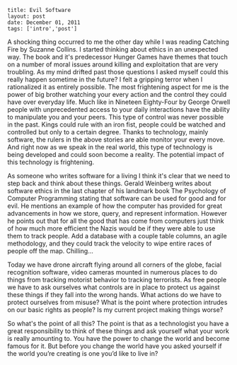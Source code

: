 ```
title: Evil Software
layout: post
date: December 01, 2011
tags: ['intro','post']
```

A shocking thing occurred to me the other day while I was reading Catching Fire by Suzanne Collins. I started thinking about ethics in an unexpected way.  The book and it's predecessor Hunger Games have themes that touch on a number of moral issues around killing and exploitation that are very troubling. As my mind drifted past those questions I asked myself could this really happen sometime in the future?  I felt a gripping terror when I rationalized it as entirely possible.  The most frightening aspect for me is the power of big brother watching your every action and the control they could have over everyday life.  Much like in Nineteen Eighty-Four by George Orwell people with unprecedented access to your daily interactions have the ability to manipulate you and your peers. This type of control was never possible in the past.  Kings could rule with an iron fist, people could be watched and controlled but only to a certain degree.  Thanks to technology, mainly software, the rulers in the above stories are able monitor your every move.  And right now as we speak in the real world, this type of technology is being developed and could soon become a reality.  The potential impact of this technology is frightening.

As someone who writes software for a living I think it's clear that we need to step back and think about these things.  Gerald Weinberg writes about software ethics in the last chapter of his landmark book The Psychology of Computer Programming stating that software can be used for good and for evil.  He mentions an example of how the computer has provided for great advancements in how we store, query, and represent information.  However he points out that for all the good that has come from computers just think of how much more efficient the Nazis would be if they were able to use them to track people.  Add a database with a couple table columns, an agile methodology, and they could track the velocity to wipe entire races of people off the map.  Chilling...

Today we have drone aircraft flying around all corners of the globe, facial recognition software, video cameras mounted in numerous places to do things from tracking motorist behavior to tracking terrorists.  As free people we have to ask ourselves what controls are in place to protect us against these things if they fall into the wrong hands.  What actions do we have to protect ourselves from misuse?  What is the point where protection intrudes on our basic rights as people?  Is my current project making things worse?

So what's the point of all this?  The point is that as a technologist you have a great responsibility to think of these things and ask yourself what your work is really amounting to.  You have the power to change the world and become famous for it.  But before you change the world have you asked yourself if the world you’re creating is one you’d like to live in?
